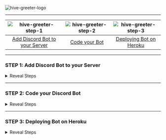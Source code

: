 <img src="https://user-images.githubusercontent.com/24829816/87224966-7c89b180-c39a-11ea-93c9-5be0c46b96da.png" alt="hive-greeter-logo">

---

| ![hive-greeter-step-1](https://user-images.githubusercontent.com/24829816/87225783-641c9580-c3a0-11ea-9440-b7e931357937.png) | ![hive-greeter-step-2](https://user-images.githubusercontent.com/24829816/87225787-67178600-c3a0-11ea-9013-84afad26b5b2.png) | ![hive-greeter-step-3](https://user-images.githubusercontent.com/24829816/87225790-67b01c80-c3a0-11ea-97c6-7c4f6e089fd8.png) |
| :--------------------------------------------------------------------------------------------------------------------------: | :--------------------------------------------------------------------------------------------------------------------------: | :--------------------------------------------------------------------------------------------------------------------------: |
|                           [Add Discord Bot to your Server](#step-1-add-discord-bot-to-your-server)                           |                                        [Code your Bot](#step-2-code-your-discord-bot)                                        |                                  [Deploying Bot on Heroku](#step-3-deploying-bot-on-heroku)                                  |

---

### STEP 1: Add Discord Bot to your Server

<details>
<summary>Reveal Steps</summary>
<br>
  
| Screens | Steps |
| :---: | :-- |
| ![image](https://user-images.githubusercontent.com/24829816/87160923-cdcf6d80-c2d4-11ea-9a0b-dd489829bd70.png) | 1. Open Discord developers [portal](https://discord.com/developers/applications/)<br><br>Click `New Application` |
| ![image](https://user-images.githubusercontent.com/24829816/87163841-040eec00-c2d9-11ea-8564-75dc5d982dfa.png) | 2. Give your BOT a new name and click `Create` |
| ![image](https://user-images.githubusercontent.com/24829816/87161737-002d9a80-c2d6-11ea-9676-6c5d3c91f01f.png)| 3. Customize your bot by giving an Image and description.|
| ![image](https://user-images.githubusercontent.com/24829816/87161999-60bcd780-c2d6-11ea-85e1-7fb7fdafbfde.png)| 4. Under the `Bot` tab, click `Add Bot` |
|![image](https://user-images.githubusercontent.com/24829816/87162504-138d3580-c2d7-11ea-80dd-389fe6c1da1e.png) | 5. Set `Icon` and `Username` 
| ![image](https://user-images.githubusercontent.com/24829816/87164102-64059280-c2d9-11ea-821f-8d951886a98f.png) | 6. Go to `OAuth2` tab. <br><br>Tick the `bot` checkbox under **scopes**.<br><br>You can customize your BOT by setting the **Bot Permissions**.<br><br>Note changing the permissions updates the `link` that'll be used to invite your bot to your server. |
|![image](https://user-images.githubusercontent.com/24829816/87163479-7b904b80-c2d8-11ea-8296-05c3a952c022.png) | <b>Inviting Your Bot</b><br>when you open the link from the step above, in a new tab you'll see the following page and now you can add the bot to any of your server |

> find detailed steps [here](https://discordpy.readthedocs.io/en/latest/discord.html)

</details>

---

### STEP 2: Code your Discord Bot

<details>
<summary>Reveal Steps</summary>
<br>

1. You have to download [docker](https://docs.docker.com/get-docker) and install the [Remote - Containers](https://marketplace.visualstudio.com/items?itemName=ms-vscode-remote.remote-containers) extension in your vscode

2. Get your Bot's token, for this you must go back to the developer [portal](https://discord.com/developers/applications/), select your bot and go to the `Bot` tab, there you can find your Bot's `token`.
   ![image](https://user-images.githubusercontent.com/24829816/87231323-49114c00-c3c7-11ea-98b3-f81bd1b961b1.png)

3. The simplest way to code your bot would be to fork this repo and then work on `bot-template` branch.
   alternatively you can clone this repository specifically the `bot-template` branch.

   ```
   $ git clone -b bot-template --single-branch https://github.com/NathanAlcantara/bot-teste
   ```

4. Next create an `.env` file in the root of the repository and add your `token` like so:

   ```
   token=TOKEN_WHICH_YOU_GOT_FROM_DISCORD
   ```

   the `.env` file takes in key and value pair so here the key is token, if you wish to give a different token name then make sure you update the same in `src/sonfig/secrets.ts` file, as it looks for the "token" key.

   ```
   export const DISCORD_TOKEN = process.env["token"];
   ```

5. Now it's time to start the project

   Click on the Remote - Containers symbol (left inferior side `><`), select `Open in Container` and see the magic happen
   When your workspace is ready you can start the bot: 

   ```
   $ yarn start
   ```

   you can view the `NPM SCRIPTS` in the `package.json` file, running the start command should compile your project and run the bot

6. On Successfully building and running the project you'll see

   ```
   🚀 Bot is on
   ```

   You should now be able to see your Bot online in your discord Server.

7. To get you started the template consist of two commands `greet` and `time` to test your bot, go to any text channel of your server and type in `;greet`, you'll see your bot reply as such
   ![image](https://user-images.githubusercontent.com/24829816/87232040-018dbe80-c3cd-11ea-9a9e-1c7f05d60a08.png)

8. To Add more commands you must add a new class in `src/commands` folder taking into reference `greetCommand.ts` file, then you should export the class using the `src/commands/index.ts` file so you can easily import it from your `src/CommandHandler.ts`.

9. You can update the "prefix" ( `;` ) of the bot from the `src/config/botConfig.ts` file.

</details>
  
***
  
### STEP 3: Deploying Bot on Heroku
<details>
<summary>Reveal Steps</summary>
<br>
  
1. Install [Heroku Cli](https://devcenter.heroku.com/articles/heroku-cli)
2. login with your Heroku account credentials when you run
   ```
   $ heroku login
   ```
3. Now create an app with name your-app-name by running:
   ```
   $ heroku create your-app-name
   ```
4. add a Git remote named heroku pointing to Heroku:
   ```
   $ git remote add heroku https://git.heroku.com/your-app-name.git
   ```

**Integrating Heroku with GitHub**, _This step is required if you plan on automatically deploying your bot every time you push changes to a GitHub repository_. ([detailed steps here](https://devcenter.heroku.com/articles/github-integration))

5. Select your app from the [Heroku Dashboard](https://dashboard.heroku.com/apps).
6. Go to `Deploy` tab of app,
   - **Enabling GitHub integration**: To configure GitHub integration, you have to authenticate with GitHub. You only have to do this once per Heroku account.
   - **App Connected to Github**: you have to select the repository with your Bot.
   - **Automatic deploys**: When you enable automatic deploys for a GitHub branch, Heroku builds and deploys all pushes to that branch.
     ![image](https://user-images.githubusercontent.com/24829816/87197633-83b5ae80-c30b-11ea-95c3-1ae107f8a26c.png)

**Testing your setup**, This step is not required, but it's highly recommended. You should build your application locally to test if you've set up it correctly.

```
$ heroku local
```

The Heroku CLI will now run your app at http://localhost:5000/; if no errors are encountered, you're on the right track!

7. Go to `Settings` tab of app to set your discord bot token in `config vars` section.
   ![image](https://user-images.githubusercontent.com/24829816/87199962-a09eb180-c30c-11ea-9056-42f70d64b0d3.png)

8. **Deploying your bot** Upon reaching this step you should have:

   - developed a functioning Discord bot
   - setup your repository for Heroku deployment

   If all goes well, you can now deploy your app to Heroku by running:

   ```
   $ git push heroku master
   ```

   **Note**: If you have setup Automatic Deploys, you'll able to deploy your app with every commit to your master branch.

---

On completion of the above steps Heroku Cli will give you a link to your hosted app something like this:
`https://you-app.herokuapp.com`. Most often than not you'll run into issues with your first deployment as might have some dependencies in dev-dependencies or some config issues.

if you run into any issues run

```
heroku logs --tail
```

---

> find detailed steps [here](https://elements.heroku.com/buildpacks/synicalsyntax/discord.js-heroku)

</details>
